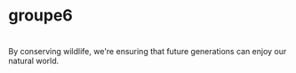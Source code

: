 # groupe6
#
By conserving wildlife, we're ensuring that future generations can enjoy our natural world.
